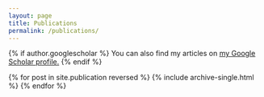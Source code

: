 ```yaml
---
layout: page
title: Publications
permalink: /publications/
---
```


{% if author.googlescholar %}
  You can also find my articles on <u><a href="{{author.googlescholar}}">my Google Scholar profile</a>.</u>
{% endif %}


{% for post in site.publication reversed %}
  {% include archive-single.html %}
{% endfor %}